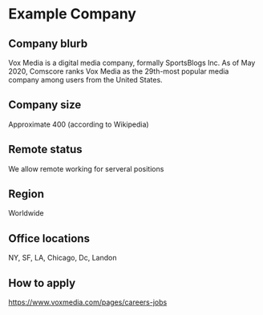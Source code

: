 # Example Company

## Company blurb

Vox Media is a digital media company, formally SportsBlogs Inc. 
As of May 2020, Comscore ranks Vox Media as the 29th-most popular media company among users from the United States.

## Company size

Approximate 400 (according to Wikipedia)

## Remote status

We allow remote working for serveral positions

## Region

Worldwide

## Office locations

NY, SF, LA, Chicago, Dc, Landon

## How to apply

https://www.voxmedia.com/pages/careers-jobs
